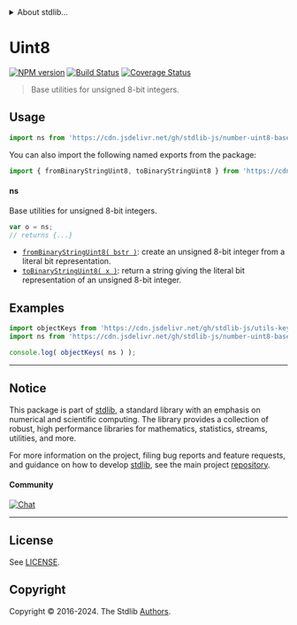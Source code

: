 <!--

@license Apache-2.0

Copyright (c) 2018 The Stdlib Authors.

Licensed under the Apache License, Version 2.0 (the "License");
you may not use this file except in compliance with the License.
You may obtain a copy of the License at

   http://www.apache.org/licenses/LICENSE-2.0

Unless required by applicable law or agreed to in writing, software
distributed under the License is distributed on an "AS IS" BASIS,
WITHOUT WARRANTIES OR CONDITIONS OF ANY KIND, either express or implied.
See the License for the specific language governing permissions and
limitations under the License.

-->


<details>
  <summary>
    About stdlib...
  </summary>
  <p>We believe in a future in which the web is a preferred environment for numerical computation. To help realize this future, we've built stdlib. stdlib is a standard library, with an emphasis on numerical and scientific computation, written in JavaScript (and C) for execution in browsers and in Node.js.</p>
  <p>The library is fully decomposable, being architected in such a way that you can swap out and mix and match APIs and functionality to cater to your exact preferences and use cases.</p>
  <p>When you use stdlib, you can be absolutely certain that you are using the most thorough, rigorous, well-written, studied, documented, tested, measured, and high-quality code out there.</p>
  <p>To join us in bringing numerical computing to the web, get started by checking us out on <a href="https://github.com/stdlib-js/stdlib">GitHub</a>, and please consider <a href="https://opencollective.com/stdlib">financially supporting stdlib</a>. We greatly appreciate your continued support!</p>
</details>

# Uint8

[![NPM version][npm-image]][npm-url] [![Build Status][test-image]][test-url] [![Coverage Status][coverage-image]][coverage-url] <!-- [![dependencies][dependencies-image]][dependencies-url] -->

> Base utilities for unsigned 8-bit integers.



<section class="usage">

## Usage

```javascript
import ns from 'https://cdn.jsdelivr.net/gh/stdlib-js/number-uint8-base@v0.2.2-deno/mod.js';
```

You can also import the following named exports from the package:

```javascript
import { fromBinaryStringUint8, toBinaryStringUint8 } from 'https://cdn.jsdelivr.net/gh/stdlib-js/number-uint8-base@v0.2.2-deno/mod.js';
```

#### ns

Base utilities for unsigned 8-bit integers.

```javascript
var o = ns;
// returns {...}
```

<!-- <toc pattern="*"> -->

<div class="namespace-toc">

-   <span class="signature">[`fromBinaryStringUint8( bstr )`][@stdlib/number/uint8/base/from-binary-string]</span><span class="delimiter">: </span><span class="description">create an unsigned 8-bit integer from a literal bit representation.</span>
-   <span class="signature">[`toBinaryStringUint8( x )`][@stdlib/number/uint8/base/to-binary-string]</span><span class="delimiter">: </span><span class="description">return a string giving the literal bit representation of an unsigned 8-bit integer.</span>

</div>

<!-- </toc> -->

</section>

<!-- /.usage -->

<section class="examples">

## Examples

<!-- TODO: better examples -->

<!-- eslint no-undef: "error" -->

```javascript
import objectKeys from 'https://cdn.jsdelivr.net/gh/stdlib-js/utils-keys@deno/mod.js';
import ns from 'https://cdn.jsdelivr.net/gh/stdlib-js/number-uint8-base@v0.2.2-deno/mod.js';

console.log( objectKeys( ns ) );
```

</section>

<!-- /.examples -->

<!-- Section for related `stdlib` packages. Do not manually edit this section, as it is automatically populated. -->

<section class="related">

</section>

<!-- /.related -->

<!-- Section for all links. Make sure to keep an empty line after the `section` element and another before the `/section` close. -->


<section class="main-repo" >

* * *

## Notice

This package is part of [stdlib][stdlib], a standard library with an emphasis on numerical and scientific computing. The library provides a collection of robust, high performance libraries for mathematics, statistics, streams, utilities, and more.

For more information on the project, filing bug reports and feature requests, and guidance on how to develop [stdlib][stdlib], see the main project [repository][stdlib].

#### Community

[![Chat][chat-image]][chat-url]

---

## License

See [LICENSE][stdlib-license].


## Copyright

Copyright &copy; 2016-2024. The Stdlib [Authors][stdlib-authors].

</section>

<!-- /.stdlib -->

<!-- Section for all links. Make sure to keep an empty line after the `section` element and another before the `/section` close. -->

<section class="links">

[npm-image]: http://img.shields.io/npm/v/@stdlib/number-uint8-base.svg
[npm-url]: https://npmjs.org/package/@stdlib/number-uint8-base

[test-image]: https://github.com/stdlib-js/number-uint8-base/actions/workflows/test.yml/badge.svg?branch=v0.2.2
[test-url]: https://github.com/stdlib-js/number-uint8-base/actions/workflows/test.yml?query=branch:v0.2.2

[coverage-image]: https://img.shields.io/codecov/c/github/stdlib-js/number-uint8-base/main.svg
[coverage-url]: https://codecov.io/github/stdlib-js/number-uint8-base?branch=main

<!--

[dependencies-image]: https://img.shields.io/david/stdlib-js/number-uint8-base.svg
[dependencies-url]: https://david-dm.org/stdlib-js/number-uint8-base/main

-->

[chat-image]: https://img.shields.io/gitter/room/stdlib-js/stdlib.svg
[chat-url]: https://app.gitter.im/#/room/#stdlib-js_stdlib:gitter.im

[stdlib]: https://github.com/stdlib-js/stdlib

[stdlib-authors]: https://github.com/stdlib-js/stdlib/graphs/contributors

[umd]: https://github.com/umdjs/umd
[es-module]: https://developer.mozilla.org/en-US/docs/Web/JavaScript/Guide/Modules

[deno-url]: https://github.com/stdlib-js/number-uint8-base/tree/deno
[deno-readme]: https://github.com/stdlib-js/number-uint8-base/blob/deno/README.md
[umd-url]: https://github.com/stdlib-js/number-uint8-base/tree/umd
[umd-readme]: https://github.com/stdlib-js/number-uint8-base/blob/umd/README.md
[esm-url]: https://github.com/stdlib-js/number-uint8-base/tree/esm
[esm-readme]: https://github.com/stdlib-js/number-uint8-base/blob/esm/README.md
[branches-url]: https://github.com/stdlib-js/number-uint8-base/blob/main/branches.md

[stdlib-license]: https://raw.githubusercontent.com/stdlib-js/number-uint8-base/main/LICENSE

<!-- <toc-links> -->

[@stdlib/number/uint8/base/from-binary-string]: https://github.com/stdlib-js/number-uint8-base-from-binary-string/tree/deno

[@stdlib/number/uint8/base/to-binary-string]: https://github.com/stdlib-js/number-uint8-base-to-binary-string/tree/deno

<!-- </toc-links> -->

</section>

<!-- /.links -->

